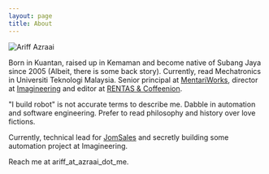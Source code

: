 ```yaml
---
layout: page
title: About
---
```


<img src="/photo.jpg" alt="Ariff Azraai">

Born in Kuantan, raised up in Kemaman and become native of Subang Jaya since 2005 (Albeit, there is some back story). Currently, read Mechatronics in Universiti Teknologi Malaysia. Senior principal at [MentariWorks](http://mentariworks.com), director at [Imagineering](http://imagineering.my) and editor at [RENTAS & Coffeenion](http://rentas.institute).

"I build robot" is not accurate terms to describe me. Dabble in automation and software engineering. Prefer to read philosophy and history over love fictions.

Currently, technical lead for [JomSales](https://jomsales.com) and secretly building some automation project at Imagineering.

Reach me at ariff_at_azraai_dot_me.